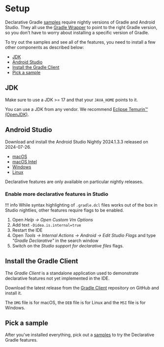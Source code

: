 <!-- omit in toc -->
# Setup

Declarative Gradle [samples](./samples.md) require nightly versions of Gradle and Android Studio.
They all use the [Gradle Wrapper](https://docs.gradle.org/current/userguide/gradle_wrapper.html) to point to the right Gradle version, so you don't have to worry about installing a specific version of Gradle.

To try out the samples and see all of the features, you need to install a few other components as described below:

- [JDK](#jdk)
- [Android Studio](#android-studio)
- [Install the Gradle Client](#install-the-gradle-client)
- [Pick a sample](#pick-a-sample)

## JDK

Make sure to use a JDK >= 17 and that your `JAVA_HOME` points to it.

You can use a JDK from any vendor.
We recommend [Eclipse Temurin™ (OpenJDK)](https://adoptium.net/temurin/releases/).

## Android Studio

Download and install the Android Studio Nightly 2024.1.3.3 released on 2024-07-26.

* [macOS](https://redirector.gvt1.com/edgedl/android/studio/install/2024.1.3.3/android-studio-nightly-2024-07-26-mac_arm.dmg)
* [macOS Intel](https://redirector.gvt1.com/edgedl/android/studio/install/2024.1.3.3/android-studio-nightly-2024-07-26-mac.dmg)
* [Windows](https://redirector.gvt1.com/edgedl/android/studio/ide-zips/2024.1.3.3/android-studio-nightly-2024-07-26-windows.zip)
* [Linux](https://redirector.gvt1.com/edgedl/android/studio/ide-zips/2024.1.3.3/android-studio-nightly-2024-07-26-linux.tar.gz)

Declarative features are only available on particular nightly releases.

<!-- omit in toc -->
### Enable more declarative features in Studio

!!! info
    While syntax highlighting of `.gradle.dcl` files works out of the box in Studio nightlies, other features require flags to be enabled.

1. Open _Help -> Open Custom Vm Options_
2. Add text `-Didea.is.internal=true`
3. Restart the IDE
4. Open _Tools -> Internal Actions -> Android -> Edit Studio Flags_ and type _"Gradle Declarative"_ in the search window
5. Switch on the _Studio support for declarative files_ flags.

## Install the Gradle Client

The _Gradle Client_ is a standalone application used to demonstrate declarative features not yet implemented in the IDE.

Download the latest release from the [Gradle Client](https://github.com/gradle/gradle-client/releases/latest) repository on GitHub and install it.

The `DMG` file is for macOS, the `DEB` file is for Linux and the `MSI` file is for Windows.

## Pick a sample

After you've installed everything, pick out a [samples](./samples.md) to try the Declarative Gradle features.
